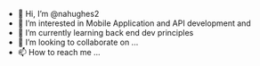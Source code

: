 - 👋 Hi, I’m @nahughes2
- 👀 I’m interested in Mobile Application and API development and 
- 🌱 I’m currently learning back end dev principles 
- 💞️ I’m looking to collaborate on ...
- 📫 How to reach me ...

<!---
nahughes2/nahughes2 is a ✨ special ✨ repository because its `README.md` (this file) appears on your GitHub profile.
You can click the Preview link to take a look at your changes.
--->
